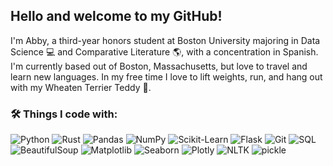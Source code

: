 ## Hello and welcome to my GitHub!

I'm Abby, a third-year honors student at Boston University majoring in Data Science 💻 and Comparative Literature 🌎, with a concentration in Spanish. I'm currently based out of Boston, Massachusetts, but love to travel and learn new languages. In my free time I love to lift weights, run, and hang out with my Wheaten Terrier Teddy 🐾.

### 🛠 Things I code with:
![Python](https://img.shields.io/badge/-Python-3776AB?style=flat&logo=python&logoColor=white)
![Rust](https://img.shields.io/badge/-Rust-000000?style=flat&logo=rust&logoColor=white)
![Pandas](https://img.shields.io/badge/-Pandas-150458?style=flat&logo=pandas&logoColor=white)
![NumPy](https://img.shields.io/badge/-NumPy-013243?style=flat&logo=numpy&logoColor=white)
![Scikit-Learn](https://img.shields.io/badge/-Scikit--Learn-F7931E?style=flat&logo=scikitlearn&logoColor=white)
![Flask](https://img.shields.io/badge/-Flask-43A5B?style=flat&logo=flask&logoColor=white)
![Git](https://img.shields.io/badge/-Git-F07857?style=flat&logo=git&logoColor=white)
![SQL](https://img.shields.io/badge/-SQL-0000FF?style=flat&logo=SQL&logoColor=white)
![BeautifulSoup](https://img.shields.io/badge/-BeautifulSoup-FFFF33?style=flat&logo=BeautifulSoup&logoColor=white)
![Matplotlib](https://img.shields.io/badge/-Matplotlib-9900FF?style=flat&logo=Matplotlib&logoColor=white)
![Seaborn](https://img.shields.io/badge/-Seaborn-000066?style=flat&logo=Seaborn&logoColor=white)
![Plotly](https://img.shields.io/badge/-Plotly-FF00FF?style=flat&logo=Plotly&logoColor=white)
![NLTK](https://img.shields.io/badge/-NLTK-006666?style=flat&logo=NLTK&logoColor=white)
![pickle](https://img.shields.io/badge/-pickle-66FF00?style=flat&logo=pickle&logoColor=white)



<!--
**abbypmlee/abbypmlee** is a ✨ _special_ ✨ repository because its `README.md` (this file) appears on your GitHub profile.

Here are some ideas to get you started:

- 🔭 I’m currently working on ...
- 🌱 I’m currently learning ...
- 👯 I’m looking to collaborate on ...
- 🤔 I’m looking for help with ...
- 💬 Ask me about ...
- 📫 How to reach me: ...
- 😄 Pronouns: ...
- ⚡ Fun fact: ...
-->
